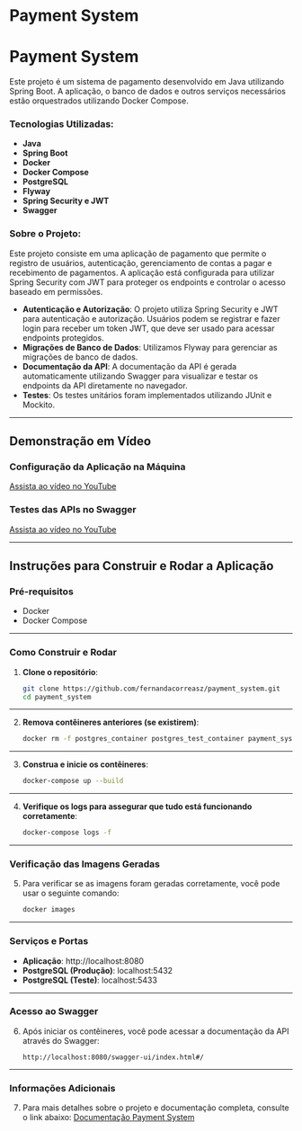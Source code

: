 # Payment System

# Payment System

Este projeto é um sistema de pagamento desenvolvido em Java utilizando Spring Boot. A aplicação, o banco de dados e outros serviços necessários estão orquestrados utilizando Docker Compose.

### Tecnologias Utilizadas:

- **Java**
- **Spring Boot**
- **Docker**
- **Docker Compose**
- **PostgreSQL**
- **Flyway**
- **Spring Security e JWT**
- **Swagger**

### Sobre o Projeto:
Este projeto consiste em uma aplicação de pagamento que permite o registro de usuários, autenticação, gerenciamento de contas a pagar e recebimento de pagamentos. A aplicação está configurada para utilizar Spring Security com JWT para proteger os endpoints e controlar o acesso baseado em permissões.

- **Autenticação e Autorização**: O projeto utiliza Spring Security e JWT para autenticação e autorização. Usuários podem se registrar e fazer login para receber um token JWT, que deve ser usado para acessar endpoints protegidos.
- **Migrações de Banco de Dados**: Utilizamos Flyway para gerenciar as migrações de banco de dados.
- **Documentação da API**: A documentação da API é gerada automaticamente utilizando Swagger para visualizar e testar os endpoints da API diretamente no navegador.
- **Testes**: Os testes unitários foram implementados utilizando JUnit e Mockito.

---
## Demonstração em Vídeo

### Configuração da Aplicação na Máquina

[Assista ao vídeo no YouTube](https://youtu.be/aMZF3JlWxAE)

### Testes das APIs no Swagger

[Assista ao vídeo no YouTube](https://youtu.be/_S9UUaSnjOI)

---

## Instruções para Construir e Rodar a Aplicação

### Pré-requisitos

- Docker
- Docker Compose

---

### Como Construir e Rodar

1. **Clone o repositório**:
    ```sh
    git clone https://github.com/fernandacorreasz/payment_system.git
    cd payment_system
    ```

---

2. **Remova contêineres anteriores (se existirem)**:
    ```sh
    docker rm -f postgres_container postgres_test_container payment_system_app
    ```

---

3. **Construa e inicie os contêineres**:
    ```sh
    docker-compose up --build
    ```

---

4. **Verifique os logs para assegurar que tudo está funcionando corretamente**:
    ```sh
    docker-compose logs -f
    ```

---

### Verificação das Imagens Geradas

5. Para verificar se as imagens foram geradas corretamente, você pode usar o seguinte comando:
    ```sh
    docker images
    ```

---

### Serviços e Portas

- **Aplicação**: http://localhost:8080
- **PostgreSQL (Produção)**: localhost:5432
- **PostgreSQL (Teste)**: localhost:5433

---

### Acesso ao Swagger

6. Após iniciar os contêineres, você pode acessar a documentação da API através do Swagger:
    ```
    http://localhost:8080/swagger-ui/index.html#/
    ```

---

### Informações Adicionais

7. Para mais detalhes sobre o projeto e documentação completa, consulte o link abaixo:
    [Documentação Payment System](https://paint-mailbox-381.notion.site/Documenta-o-payment-system-89386274425647fab3edb224760cc2e6)


